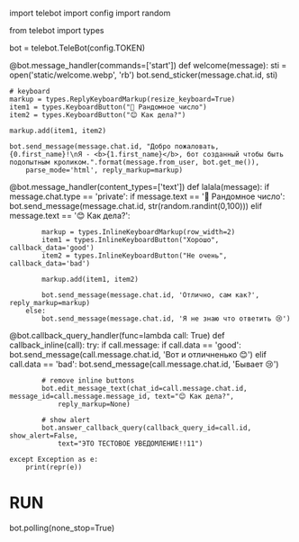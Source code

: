 
import telebot
import config
import random
 
from telebot import types
 
bot = telebot.TeleBot(config.TOKEN)
 
@bot.message_handler(commands=['start'])
def welcome(message):
    sti = open('static/welcome.webp', 'rb')
    bot.send_sticker(message.chat.id, sti)
 
    # keyboard
    markup = types.ReplyKeyboardMarkup(resize_keyboard=True)
    item1 = types.KeyboardButton("🎲 Рандомное число")
    item2 = types.KeyboardButton("😊 Как дела?")
 
    markup.add(item1, item2)
 
    bot.send_message(message.chat.id, "Добро пожаловать, {0.first_name}!\nЯ - <b>{1.first_name}</b>, бот созданный чтобы быть подопытным кроликом.".format(message.from_user, bot.get_me()),
        parse_mode='html', reply_markup=markup)
 
@bot.message_handler(content_types=['text'])
def lalala(message):
    if message.chat.type == 'private':
        if message.text == '🎲 Рандомное число':
            bot.send_message(message.chat.id, str(random.randint(0,100)))
        elif message.text == '😊 Как дела?':
 
            markup = types.InlineKeyboardMarkup(row_width=2)
            item1 = types.InlineKeyboardButton("Хорошо", callback_data='good')
            item2 = types.InlineKeyboardButton("Не очень", callback_data='bad')
 
            markup.add(item1, item2)
 
            bot.send_message(message.chat.id, 'Отлично, сам как?', reply_markup=markup)
        else:
            bot.send_message(message.chat.id, 'Я не знаю что ответить 😢')
 
@bot.callback_query_handler(func=lambda call: True)
def callback_inline(call):
    try:
        if call.message:
            if call.data == 'good':
                bot.send_message(call.message.chat.id, 'Вот и отличненько 😊')
            elif call.data == 'bad':
                bot.send_message(call.message.chat.id, 'Бывает 😢')
 
            # remove inline buttons
            bot.edit_message_text(chat_id=call.message.chat.id, message_id=call.message.message_id, text="😊 Как дела?",
                reply_markup=None)
 
            # show alert
            bot.answer_callback_query(callback_query_id=call.id, show_alert=False,
                text="ЭТО ТЕСТОВОЕ УВЕДОМЛЕНИЕ!!11")
 
    except Exception as e:
        print(repr(e))
 
# RUN
bot.polling(none_stop=True)
